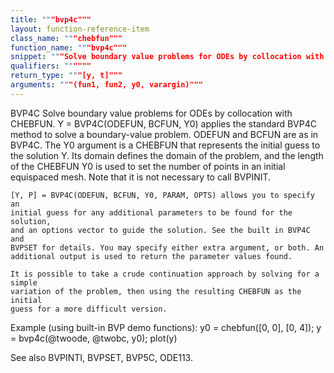 ```yaml
---
title: """bvp4c"""
layout: function-reference-item
class_name: """chebfun"""
function_name: """bvp4c"""
snippet: """Solve boundary value problems for ODEs by collocation with CHEBFUN."""
qualifiers: """"""
return_type: """[y, t]"""
arguments: """(fun1, fun2, y0, varargin)"""
---
```


 BVP4C   Solve boundary value problems for ODEs by collocation with CHEBFUN.
    Y = BVP4C(ODEFUN, BCFUN, Y0) applies the standard BVP4C method to solve a
    boundary-value problem. ODEFUN and BCFUN are as in BVP4C. The Y0 argument is
    a CHEBFUN that represents the initial guess to the solution Y. Its domain
    defines the domain of the problem, and the length of the CHEBFUN Y0 is used
    to set the number of points in an initial equispaced mesh. Note that it is
    not necessary to call BVPINIT.
 
    [Y, P] = BVP4C(ODEFUN, BCFUN, Y0, PARAM, OPTS) allows you to specify an
    initial guess for any additional parameters to be found for the solution,
    and an options vector to guide the solution. See the built in BVP4C and
    BVPSET for details. You may specify either extra argument, or both. An
    additional output is used to return the parameter values found.
 
    It is possible to take a crude continuation approach by solving for a simple
    variation of the problem, then using the resulting CHEBFUN as the initial
    guess for a more difficult version.
 
  Example (using built-in BVP demo functions):
    y0 = chebfun([0, 0], [0, 4]);
    y = bvp4c(@twoode, @twobc, y0);
    plot(y)
 
  See also BVPINTI, BVPSET, BVP5C, ODE113.
